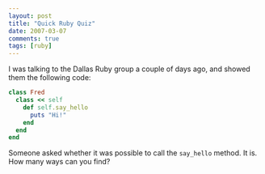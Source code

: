 ```yaml
---
layout: post
title: "Quick Ruby Quiz"
date: 2007-03-07
comments: true
tags: [ruby]
---
```


I was talking to the Dallas Ruby group a couple of days ago, and
showed them the following code:

``` ruby
class Fred
  class << self
    def self.say_hello
      puts "Hi!"
    end
  end
end
```

Someone asked whether it was possible to call
the `say_hello` method. It is. How many ways can you find?

